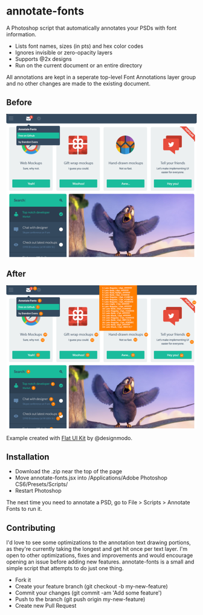 # annotate-fonts

A Photoshop script that automatically annotates your PSDs with font information.

- Lists font names, sizes (in pts) and hex color codes
- Ignores invisible or zero-opacity layers
- Supports @2x designs
- Run on the current document or an entire directory

All annotations are kept in a seperate top-level Font Annotations layer group and no other changes are made to the existing document.


## Before

![](before.png)

## After

![](after.png)

Example created with [Flat UI Kit](http://designmodo.com/flat/) by @designmodo.

## Installation

- Download the .zip near the top of the page
- Move annotate-fonts.jsx into /Applications/Adobe Photoshop CS6/Presets/Scripts/
- Restart Photoshop

The next time you need to annotate a PSD, go to File > Scripts > Annotate Fonts to run it.

## Contributing

I'd love to see some optimizations to the annotation text drawing portions, as they're currently taking the longest and get hit once per text layer. I'm open to other optimizations, fixes and improvements and would encourage opening an issue before adding new features. annotate-fonts is a small and simple script that attempts to do just one thing.

- Fork it
- Create your feature branch (git checkout -b my-new-feature)
- Commit your changes (git commit -am 'Add some feature')
- Push to the branch (git push origin my-new-feature)
- Create new Pull Request